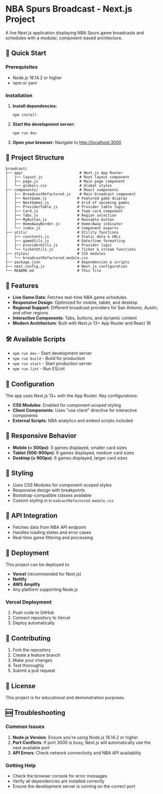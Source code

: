 # NBA Spurs Broadcast - Next.js Project

A live Next.js application displaying NBA Spurs game broadcasts and schedules with a modular, component-based architecture.

## 🚀 Quick Start

### Prerequisites
- Node.js 18.14.2 or higher
- npm or yarn

### Installation

1. **Install dependencies:**
   ```bash
   npm install
   ```

2. **Start the development server:**
   ```bash
   npm run dev
   ```

3. **Open your browser:**
   Navigate to [http://localhost:3000](http://localhost:3000)

## 📁 Project Structure

```
broadcast/
├── app/                          # Next.js App Router
│   ├── layout.js                 # Root layout component
│   ├── page.js                   # Main page component
│   └── globals.css               # Global styles
├── components/                   # React components
│   ├── BroadcastRefactored.js    # Main broadcast component
│   ├── NextGame.js              # Featured game display
│   ├── NextGames.js             # Grid of upcoming games
│   ├── ProviderTable.js         # Provider table logic
│   ├── Card.js                  # Team card component
│   ├── Tabs.js                  # Region selection
│   ├── MyButton.js              # Reusable button
│   ├── HomeAwayBorder.js        # Home/Away indicator
│   └── index.js                 # Component exports
├── utils/                       # Utility functions
│   ├── constants.js             # Static data & URLs
│   ├── gameUtils.js             # Date/time formatting
│   ├── providerUtils.js         # Provider logic
│   └── ticketUtils.js           # Ticket & stream functions
├── styles/                      # CSS modules
│   └── broadcastRefactored.module.css
├── package.json                 # Dependencies & scripts
├── next.config.js               # Next.js configuration
└── README.md                    # This file
```

## 🎯 Features

- **Live Game Data**: Fetches real-time NBA game schedules
- **Responsive Design**: Optimized for mobile, tablet, and desktop
- **Regional Support**: Different broadcast providers for San Antonio, Austin, and other regions
- **Interactive Components**: Tabs, buttons, and dynamic content
- **Modern Architecture**: Built with Next.js 13+ App Router and React 18

## 🛠️ Available Scripts

- `npm run dev` - Start development server
- `npm run build` - Build for production
- `npm run start` - Start production server
- `npm run lint` - Run ESLint

## 🔧 Configuration

The app uses Next.js 13+ with the App Router. Key configurations:

- **CSS Modules**: Enabled for component-scoped styling
- **Client Components**: Uses "use client" directive for interactive components
- **External Scripts**: NBA analytics and embed scripts included

## 📱 Responsive Behavior

- **Mobile (< 500px)**: 5 games displayed, smaller card sizes
- **Tablet (500-900px)**: 6 games displayed, medium card sizes  
- **Desktop (≥ 900px)**: 6 games displayed, larger card sizes

## 🎨 Styling

- Uses CSS Modules for component-scoped styles
- Responsive design with breakpoints
- Bootstrap-compatible classes available
- Custom styling in `broadcastRefactored.module.css`

## 🔌 API Integration

- Fetches data from NBA API endpoint
- Handles loading states and error cases
- Real-time game filtering and processing

## 🚀 Deployment

This project can be deployed to:
- **Vercel** (recommended for Next.js)
- **Netlify**
- **AWS Amplify**
- Any platform supporting Node.js

### Vercel Deployment
1. Push code to GitHub
2. Connect repository to Vercel
3. Deploy automatically

## 🤝 Contributing

1. Fork the repository
2. Create a feature branch
3. Make your changes
4. Test thoroughly
5. Submit a pull request

## 📄 License

This project is for educational and demonstration purposes.

## 🆘 Troubleshooting

### Common Issues

1. **Node.js Version**: Ensure you're using Node.js 18.14.2 or higher
2. **Port Conflicts**: If port 3000 is busy, Next.js will automatically use the next available port
3. **API Errors**: Check network connectivity and NBA API availability

### Getting Help

- Check the browser console for error messages
- Verify all dependencies are installed correctly
- Ensure the development server is running on the correct port 